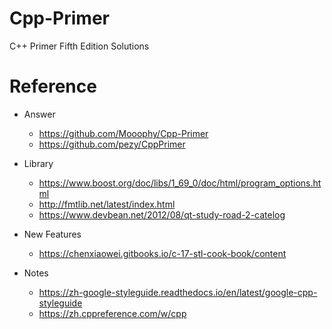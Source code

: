 # Cpp-Primer
C++ Primer Fifth Edition Solutions

# Reference
* Answer
  * https://github.com/Mooophy/Cpp-Primer
  * https://github.com/pezy/CppPrimer

* Library
  * https://www.boost.org/doc/libs/1_69_0/doc/html/program_options.html
  * http://fmtlib.net/latest/index.html
  * https://www.devbean.net/2012/08/qt-study-road-2-catelog
  
* New Features
  * https://chenxiaowei.gitbooks.io/c-17-stl-cook-book/content
  
* Notes
  * https://zh-google-styleguide.readthedocs.io/en/latest/google-cpp-styleguide
  * https://zh.cppreference.com/w/cpp